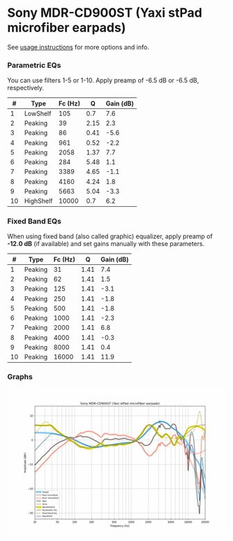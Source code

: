 # Sony MDR-CD900ST (Yaxi stPad microfiber earpads)
See [usage instructions](https://github.com/jaakkopasanen/AutoEq#usage) for more options and info.

### Parametric EQs
You can use filters 1-5 or 1-10. Apply preamp of -6.5 dB or -6.5 dB, respectively.

|   # | Type      |   Fc (Hz) |    Q |   Gain (dB) |
|-----|-----------|-----------|------|-------------|
|   1 | LowShelf  |       105 | 0.7  |         7.6 |
|   2 | Peaking   |        39 | 2.15 |         2.3 |
|   3 | Peaking   |        86 | 0.41 |        -5.6 |
|   4 | Peaking   |       961 | 0.52 |        -2.2 |
|   5 | Peaking   |      2058 | 1.37 |         7.7 |
|   6 | Peaking   |       284 | 5.48 |         1.1 |
|   7 | Peaking   |      3389 | 4.65 |        -1.1 |
|   8 | Peaking   |      4160 | 4.24 |         1.8 |
|   9 | Peaking   |      5663 | 5.04 |        -3.3 |
|  10 | HighShelf |     10000 | 0.7  |         6.2 |

### Fixed Band EQs
When using fixed band (also called graphic) equalizer, apply preamp of **-12.0 dB** (if available) and set gains manually with these parameters.

|   # | Type    |   Fc (Hz) |    Q |   Gain (dB) |
|-----|---------|-----------|------|-------------|
|   1 | Peaking |        31 | 1.41 |         7.4 |
|   2 | Peaking |        62 | 1.41 |         1.5 |
|   3 | Peaking |       125 | 1.41 |        -3.1 |
|   4 | Peaking |       250 | 1.41 |        -1.8 |
|   5 | Peaking |       500 | 1.41 |        -1.8 |
|   6 | Peaking |      1000 | 1.41 |        -2.3 |
|   7 | Peaking |      2000 | 1.41 |         6.8 |
|   8 | Peaking |      4000 | 1.41 |        -0.3 |
|   9 | Peaking |      8000 | 1.41 |         0.4 |
|  10 | Peaking |     16000 | 1.41 |        11.9 |

### Graphs
![](./Sony%20MDR-CD900ST%20(Yaxi%20stPad%20microfiber%20earpads).png)
